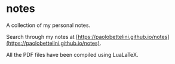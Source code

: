 # notes
A collection of my personal notes.

Search through my notes at [https://paolobettelini.github.io/notes](https://paolobettelini.github.io/notes).

All the PDF files have been compiled using LuaLaTeX.
